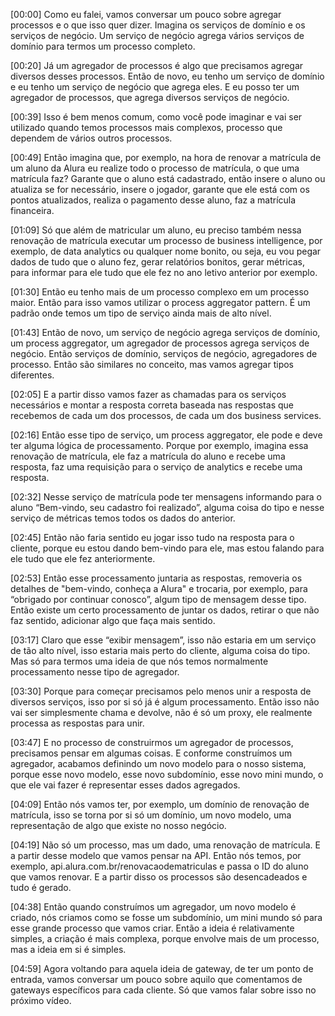 [00:00] Como eu falei, vamos conversar um pouco sobre agregar processos e o que isso quer dizer. Imagina os serviços de domínio e os serviços de negócio. Um serviço de negócio agrega vários serviços de domínio para termos um processo completo.

[00:20] Já um agregador de processos é algo que precisamos agregar diversos desses processos. Então de novo, eu tenho um serviço de domínio e eu tenho um serviço de negócio que agrega eles. E eu posso ter um agregador de processos, que agrega diversos serviços de negócio.

[00:39] Isso é bem menos comum, como você pode imaginar e vai ser utilizado quando temos processos mais complexos, processo que dependem de vários outros processos.

[00:49] Então imagina que, por exemplo, na hora de renovar a matrícula de um aluno da Alura eu realize todo o processo de matrícula, o que uma matrícula faz? Garante que o aluno está cadastrado, então insere o aluno ou atualiza se for necessário, insere o jogador, garante que ele está com os pontos atualizados, realiza o pagamento desse aluno, faz a matrícula financeira.

[01:09] Só que além de matricular um aluno, eu preciso também nessa renovação de matrícula executar um processo de business intelligence, por exemplo, de data analytics ou qualquer nome bonito, ou seja, eu vou pegar dados de tudo que o aluno fez, gerar relatórios bonitos, gerar métricas, para informar para ele tudo que ele fez no ano letivo anterior por exemplo.

[01:30] Então eu tenho mais de um processo complexo em um processo maior. Então para isso vamos utilizar o process aggregator pattern. É um padrão onde temos um tipo de serviço ainda mais de alto nível.

[01:43] Então de novo, um serviço de negócio agrega serviços de domínio, um process aggregator, um agregador de processos agrega serviços de negócio. Então serviços de domínio, serviços de negócio, agregadores de processo. Então são similares no conceito, mas vamos agregar tipos diferentes.

[02:05] E a partir disso vamos fazer as chamadas para os serviços necessários e montar a resposta correta baseada nas respostas que recebemos de cada um dos processos, de cada um dos business services.

[02:16] Então esse tipo de serviço, um process aggregator, ele pode e deve ter alguma lógica de processamento. Porque por exemplo, imagina essa renovação de matrícula, ele faz a matrícula do aluno e recebe uma resposta, faz uma requisição para o serviço de analytics e recebe uma resposta.

[02:32] Nesse serviço de matrícula pode ter mensagens informando para o aluno “Bem-vindo, seu cadastro foi realizado”, alguma coisa do tipo e nesse serviço de métricas temos todos os dados do anterior.

[02:45] Então não faria sentido eu jogar isso tudo na resposta para o cliente, porque eu estou dando bem-vindo para ele, mas estou falando para ele tudo que ele fez anteriormente.

[02:53] Então esse processamento juntaria as respostas, removeria os detalhes de "bem-vindo, conheça a Alura" e trocaria, por exemplo, para “obrigado por continuar conosco”, algum tipo de mensagem desse tipo. Então existe um certo processamento de juntar os dados, retirar o que não faz sentido, adicionar algo que faça mais sentido.

[03:17] Claro que esse “exibir mensagem”, isso não estaria em um serviço de tão alto nível, isso estaria mais perto do cliente, alguma coisa do tipo. Mas só para termos uma ideia de que nós temos normalmente processamento nesse tipo de agregador.

[03:30] Porque para começar precisamos pelo menos unir a resposta de diversos serviços, isso por si só já é algum processamento. Então isso não vai ser simplesmente chama e devolve, não é só um proxy, ele realmente processa as respostas para unir.

[03:47] E no processo de construirmos um agregador de processos, precisamos pensar em algumas coisas. E conforme construímos um agregador, acabamos definindo um novo modelo para o nosso sistema, porque esse novo modelo, esse novo subdomínio, esse novo mini mundo, o que ele vai fazer é representar esses dados agregados.

[04:09] Então nós vamos ter, por exemplo, um domínio de renovação de matrícula, isso se torna por si só um domínio, um novo modelo, uma representação de algo que existe no nosso negócio.

[04:19] Não só um processo, mas um dado, uma renovação de matrícula. E a partir desse modelo que vamos pensar na API. Então nós temos, por exemplo, api.alura.com.br/renovacaodematriculas e passa o ID do aluno que vamos renovar. E a partir disso os processos são desencadeados e tudo é gerado.

[04:38] Então quando construímos um agregador, um novo modelo é criado, nós criamos como se fosse um subdomínio, um mini mundo só para esse grande processo que vamos criar. Então a ideia é relativamente simples, a criação é mais complexa, porque envolve mais de um processo, mas a ideia em si é simples.

[04:59] Agora voltando para aquela ideia de gateway, de ter um ponto de entrada, vamos conversar um pouco sobre aquilo que comentamos de gateways específicos para cada cliente. Só que vamos falar sobre isso no próximo vídeo.